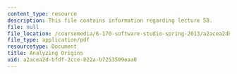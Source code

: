 ```yaml
---
content_type: resource
description: This file contains information regarding lecture 58.
file: null
file_location: /coursemedia/6-170-software-studio-spring-2013/a2acea2dbfdf2cce822ab7253509eaa0_MIT6_170S13_58-anal-ogn.pdf
file_type: application/pdf
resourcetype: Document
title: Analyzing Origins
uid: a2acea2d-bfdf-2cce-822a-b7253509eaa0
---
```

